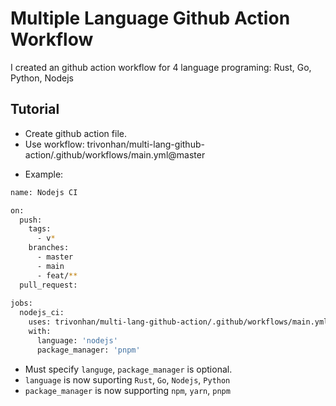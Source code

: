# Multiple Language Github Action Workflow
I created an github action workflow for 4 language programing: Rust, Go, Python, Nodejs

## Tutorial
- Create github action file.
- Use workflow: trivonhan/multi-lang-github-action/.github/workflows/main.yml@master
* Example:
```bash
name: Nodejs CI

on:
  push:
    tags:
      - v*
    branches:
      - master
      - main
      - feat/**
  pull_request:
  
jobs:
  nodejs_ci:
    uses: trivonhan/multi-lang-github-action/.github/workflows/main.yml@master
    with:
      language: 'nodejs'
      package_manager: 'pnpm'
 ```
 - Must specify `languge`, `package_manager` is optional.
 - `language` is now suporting `Rust`, `Go`, `Nodejs`, `Python`
 - `package_manager` is now supporting `npm`, `yarn`, `pnpm`
 
